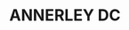---
lastmod: '2025-04-06T06:05:21+00:00'
latitude: -27.512175
layout: suburb
longitude: 153.028768
postcode: '4103'
state: QLD
title: ANNERLEY DC
url: /qld/annerley-dc/
---